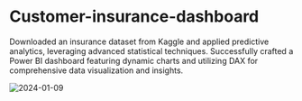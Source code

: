 # Customer-insurance-dashboard
 Downloaded an insurance dataset from Kaggle and applied predictive analytics, leveraging advanced statistical techniques. Successfully crafted a Power BI dashboard featuring dynamic charts and utilizing DAX for comprehensive data visualization and insights.
 

![2024-01-09](https://github.com/Mustafa2820/Customer-insurance-dashboard/assets/146741178/62b44ef3-f88f-46e5-b5b5-fcbee84ba6cc)
